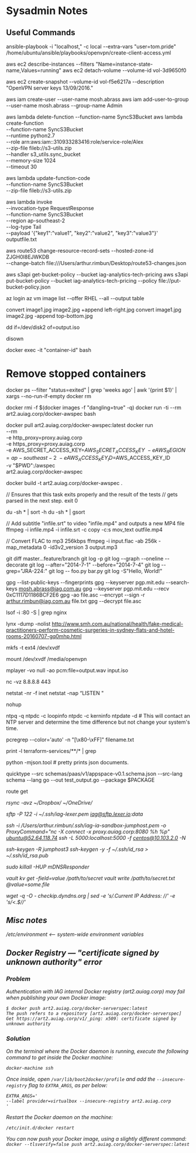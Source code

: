 # Sysadmin Notes

## Useful Commands

ansible-playbook -i "localhost," -c local --extra-vars "user=tom.pride" /home/ubuntu/ansible/playbooks/openvpn/create-client-access.yml

aws ec2 describe-instances --filters "Name=instance-state-name,Values=running"
aws ec2 detach-volume --volume-id vol-3d9650f0

aws ec2 create-snapshot --volume-id vol-f5e6217a --description "OpenVPN server keys 13/09/2016."

aws iam create-user --user-name mosh.abrass
aws iam add-user-to-group --user-name mosh.abrass --group-name Admin

aws lambda delete-function --function-name SyncS3Bucket
aws lambda create-function \
  --function-name SyncS3Bucket \
  --runtime python2.7 \
  --role arn:aws:iam::310933283416:role/service-role/Alex \
  --zip-file fileb://s3-utils.zip \
  --handler s3_utils.sync_bucket \
  --memory-size 1024 \
  --timeout 30

aws lambda update-function-code \
  --function-name SyncS3Bucket \
  --zip-file fileb://s3-utils.zip

aws lambda invoke \
--invocation-type RequestResponse \
--function-name SyncS3Bucket \
--region ap-southeast-2 \
--log-type Tail \
--payload '{"key1":"value1", "key2":"value2", "key3":"value3"}' \
outputfile.txt

aws route53 change-resource-record-sets --hosted-zone-id ZJGH0I8EJWKDB \
  --change-batch file:///Users/arthur.rimbun/Desktop/route53-changes.json

aws s3api get-bucket-policy --bucket iag-analytics-tech-pricing
aws s3api put-bucket-policy --bucket iag-analytics-tech-pricing --policy file://put-bucket-policy.json

az login
az vm image list --offer RHEL --all --output table

convert image1.jpg image2.jpg +append left-right.jpg
convert image1.jpg image2.jpg -append top-bottom.jpg

dd if=/dev/disk2 of=output.iso

disown

docker exec -it "container-id" bash

# Remove stopped containers
docker ps --filter "status=exited" | grep 'weeks ago' | awk '{print $1}' | xargs --no-run-if-empty docker rm

docker rmi -f $(docker images -f "dangling=true" -q)
docker run -ti --rm art2.auiag.corp/docker-awspec bash

docker pull art2.auiag.corp/docker-awspec:latest
docker run \
  --rm \
  -e http_proxy=proxy.auiag.corp \
  -e https_proxy=proxy.auiag.corp \
  -e AWS_SECRET_ACCESS_KEY=$AWS_SECRET_ACCESS_KEY \
  -e AWS_REGION=ap-southeast-2 \
  -e AWS_ACCESS_KEY_ID=$AWS_ACCESS_KEY_ID \
  -v "$PWD":/awspec \
  art2.auiag.corp/docker-awspec


docker build -t art2.auiag.corp/docker-awspec .

// Ensures that this task exits properly and the result of the tests
// gets parsed in the next step.
exit 0

du -sh * | sort -h
du -sh * | gsort

// Add subtitle "infile.srt" to video "infile.mp4" and outputs a new MP4 file
ffmpeg -i infile.mp4 -i infile.srt -c copy -c:s mov_text outfile.mp4

// Convert FLAC to mp3 256kbps
ffmpeg -i input.flac -ab 256k -map_metadata 0 -id3v2_version 3 output.mp3

git diff master...feature/branch
git log -p
git log --graph --oneline --decorate
git log --after="2014-7-1" --before="2014-7-4"
git log --grep="JRA-224:"
git log -- foo.py bar.py
git log -S"Hello, World!"

gpg --list-public-keys --fingerprints
gpg --keyserver pgp.mit.edu --search-keys mosh.abrass@iag.com.au
gpg --keyserver pgp.mit.edu --recv 0xC1117D1186BCF2E6
gpg -ao file.asc --encrypt --sign -r arthur.rimbun@iag.com.au file.txt
gpg --decrypt file.asc

lsof -i :80 -S | grep nginx

lynx -dump -nolist http://www.smh.com.au/national/health/fake-medical-practitioners-perform-cosmetic-surgeries-in-sydney-flats-and-hotel-rooms-20160707-gq0mhp.html

mkfs -t ext4 /dev/xvdf

mount /dev/xvdf /media/openvpn

mplayer -vo null -ao pcm:file=output.wav input.iso

nc -vz 8.8.8.8 443

netstat -nr -f inet
netstat -nap “LISTEN "

nohup

ntpq -q
ntpdc -c loopinfo
ntpdc -c kerninfo
ntpdate -d              # This will contact an NTP server and determine the time difference but not change your system's time.

pcregrep --color='auto' -n "[\x80-\xFF]" filename.txt

print -l terraform-services/**/* | grep

python -mjson.tool # pretty prints json documents.

quicktype --src schemas/paas/v1/appspace-v0.1.schema.json --src-lang schema --lang go --out test_output.go --package $PACKAGE

route get <address>

rsync -avz ~/Dropbox/ ~/OneDrive/

sftp -P 122 -i ~/.ssh/iag-lexer.pem iag@sftp.lexer.io:data

ssh -i /Users/arthur.rimbun/.ssh/iag-ia-sandbox-jumphost.pem -o ProxyCommand="nc -X connect -x proxy.auiag.corp:8080 %h %p" ubuntu@52.64.118.74
ssh -L 5000:localhost:5000 -f centos@10.103.2.0 -N

ssh-keygen -R jumphost3
ssh-keygen -y -f ~/.ssh/id_rsa > ~/.ssh/id_rsa.pub

sudo killall -HUP mDNSResponder

vault kv get -field=value /path/to/secret
vault write  /path/to/secret.txt @value=some.file

wget -q -O - checkip.dyndns.org | sed -e 's/.*Current IP Address: //' -e 's/<.*$//'

## Misc notes

/etc/environment <-- system-wide environment variables

## Docker Registry — "certificate signed by unknown authority" error

### Problem

Authentication with IAG internal Docker registry (art2.auiag.corp) may fail when publishing your own Docker image:

```
$ docker push art2.auiag.corp/docker-serverspec:latest
The push refers to a repository [art2.auiag.corp/docker-serverspec]
Get https://art2.auiag.corp/v1/_ping: x509: certificate signed by unknown authority
```

### Solution

On the terminal where the Docker daemon is running, execute the following command to get inside the Docker machine:

`docker-machine ssh`

Once inside, open `/var/lib/boot2docker/profile` and add the `--insecure-registry` flag to `EXTRA_ARGS`, as per below:

```
EXTRA_ARGS='
--label provider=virtualbox --insecure-registry art2.auiag.corp
'
```

Restart the Docker daemon on the machine:

`/etc/init.d/docker restart`

You can now push your Docker image, using a slightly different command:
`docker --tlsverify=false push art2.auiag.corp/docker-serverspec:latest`
